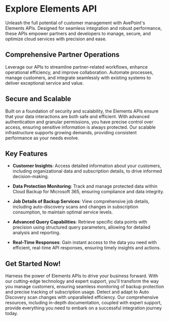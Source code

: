 # Explore Elements API  

Unleash the full potential of customer management with AvePoint's Elements APIs. Designed for seamless integration and robust performance, these APIs empower partners and developers to manage, secure, and optimize cloud services with precision and ease.

## Comprehensive Partner Operations  

Leverage our APIs to streamline partner-related workflows, enhance operational efficiency, and improve collaboration. Automate processes, manage customers, and integrate seamlessly with existing systems to deliver exceptional service and value.

## Secure and Scalable  

Built on a foundation of security and scalability, the Elements APIs ensure that your data interactions are both safe and efficient. With advanced authentication and granular permissions, you have precise control over access, ensuring sensitive information is always protected. Our scalable infrastructure supports growing demands, providing consistent performance as your needs evolve.

## Key Features  

- **Customer Insights**: Access detailed information about your customers, including organizational data and subscription details, to drive informed decision-making.

- **Data Protection Monitoring**: Track and manage protected data within Cloud Backup for Microsoft 365, ensuring compliance and data integrity.

- **Job Details of Backup Services**: View comprehensive job details, including auto-discovery scans and changes in subscription consumption, to maintain optimal service levels.

- **Advanced Query Capabilities**: Retrieve specific data points with precision using structured query parameters, allowing for detailed analysis and reporting.

- **Real-Time Responses**: Gain instant access to the data you need with efficient, real-time API responses, ensuring timely insights and actions.

## Get Started Now! 

Harness the power of Elements APIs to drive your business forward. With our cutting-edge technology and expert support, you'll transform the way you manage customers, ensuring seamless monitoring of backup protection and precise tracking of subscription usage. Detect and adapt to Auto Discovery scan changes with unparalleled efficiency. Our comprehensive resources, including in-depth documentation, coupled with expert support, provide everything you need to embark on a successful integration journey today.  

